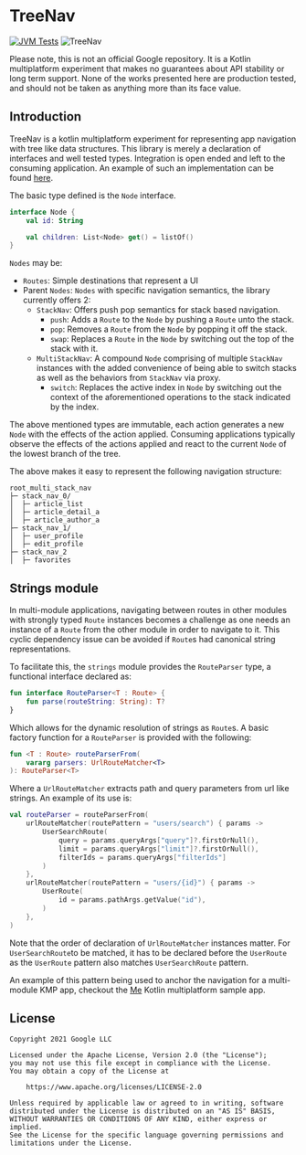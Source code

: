 # TreeNav

[![JVM Tests](https://github.com/tunjid/treeNav/actions/workflows/tests.yml/badge.svg)](https://github.com/tunjid/treeNav/actions/workflows/tests.yml)
![TreeNav](https://img.shields.io/maven-central/v/com.tunjid.treenav/treenav?label=treenav)

Please note, this is not an official Google repository. It is a Kotlin multiplatform experiment that makes no guarantees
about API stability or long term support. None of the works presented here are production tested, and should not be
taken as anything more than its face value.

## Introduction

TreeNav is a kotlin multiplatform experiment for representing app navigation with tree like data structures. This
library is merely a declaration of interfaces and well tested types. Integration is open ended and left to the consuming
application. An example of such an implementation can be found [here](https://github.com/tunjid/me).

The basic type defined is the `Node` interface.

```kotlin
interface Node {
    val id: String

    val children: List<Node> get() = listOf()
}
```

`Nodes` may be:

* `Routes`: Simple destinations that represent a UI
* Parent `Nodes`: `Nodes` with specific navigation semantics, the library currently offers 2:
    * `StackNav`: Offers push pop semantics for stack based navigation.
        * `push`: Adds a `Route` to the `Node` by pushing a `Route` unto the stack.
        * `pop`: Removes a `Route` from the `Node` by popping it off the stack.
        * `swap`: Replaces a `Route` in the `Node` by switching out the top of the stack with it.
    * `MultiStackNav`: A compound `Node` comprising of multiple `StackNav` instances with the added convenience of being
      able to switch stacks as well as the behaviors from `StackNav` via proxy.
        * `switch`: Replaces the active index in `Node` by switching out the context of the aforementioned operations to
          the stack indicated by the index.

The above mentioned types are immutable, each action generates a new `Node` with the effects of the action applied.
Consuming applications typically observe the effects of the actions applied and react to the current `Node` of the
lowest branch of the tree.

The above makes it easy to represent the following navigation structure:

```
root_multi_stack_nav
├─ stack_nav_0/
│  ├─ article_list
│  ├─ article_detail_a
│  ├─ article_author_a
├─ stack_nav_1/
│  ├─ user_profile
│  ├─ edit_profile
├─ stack_nav_2
│  ├─ favorites
```

## Strings module

In multi-module applications, navigating between routes in other modules with strongly typed `Route` instances becomes a
challenge as one needs an instance of a `Route` from the other module in order to navigate to it. This cyclic dependency
issue can be avoided if `Route`s had canonical string representations.

To facilitate this, the `strings` module provides the `RouteParser` type, a functional interface declared as:

```kotlin
fun interface RouteParser<T : Route> {
    fun parse(routeString: String): T?
}
```

Which allows for the dynamic resolution of strings as `Route`s. A basic factory function for a `RouteParser` is provided
with the following:

```kotlin
fun <T : Route> routeParserFrom(
    vararg parsers: UrlRouteMatcher<T>
): RouteParser<T>
```

Where a `UrlRouteMatcher` extracts path and query parameters from url like strings. An example of its use is:

```kotlin
val routeParser = routeParserFrom(
    urlRouteMatcher(routePattern = "users/search") { params ->
        UserSearchRoute(
            query = params.queryArgs["query"]?.firstOrNull(),
            limit = params.queryArgs["limit"]?.firstOrNull(),
            filterIds = params.queryArgs["filterIds"]
        )
    },
    urlRouteMatcher(routePattern = "users/{id}") { params ->
        UserRoute(
            id = params.pathArgs.getValue("id"),
        )
    },
)
```

Note that the order of declaration of `UrlRouteMatcher` instances matter. For `UserSearchRoute`to be matched, it has to
be declared before the `UserRoute` as the `UserRoute` pattern also matches `UserSearchRoute`
pattern.


An example of this pattern being used to anchor the navigation for a multi-module KMP app, checkout the
[Me](https://github.com/tunjid/me/blob/main/common/feature-archive-edit/src/commonMain/kotlin/com/tunjid/me/archiveedit/FeatureDef.kt)
Kotlin multiplatform sample app.

## License

    Copyright 2021 Google LLC

    Licensed under the Apache License, Version 2.0 (the "License");
    you may not use this file except in compliance with the License.
    You may obtain a copy of the License at

        https://www.apache.org/licenses/LICENSE-2.0

    Unless required by applicable law or agreed to in writing, software
    distributed under the License is distributed on an "AS IS" BASIS,
    WITHOUT WARRANTIES OR CONDITIONS OF ANY KIND, either express or implied.
    See the License for the specific language governing permissions and
    limitations under the License.
